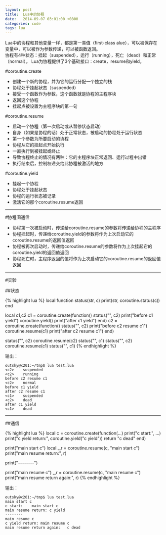 ```yaml
---
layout: post
title:  Lua中的协程
date:   2014-09-07 03:01:00 +0800
categories: code
tags: lua
---
```

Lua中的协程和其他变量一样，都是第一类值（first-class alue），可以被保存在变量中，可以被作为参数传递，可以被函数返回。  
协程有4种状态：挂起（suspended），运行（running），死亡（dead）和正常（normal）。
Lua为协程提供了3个基础接口：create，resume和yield。  

#coroutine.create

- 创建一个新的协程，并为它的运行分配一个独立的栈
- 协程处于挂起状态（suspended）
- 接受一个函数作为参数，这个函数就是协程的主程序块
- 返回这个协程
- 挂起点被设置为主程序块的第一句

#coroutine.resume

- 启动一个协程（第一次启动或从暂停状态启动）
- 自身（如果是协程的话）处于正常状态，被启动的协程处于运行状态
- 第一个参数为所要启动的协程
- 协程从它的挂起点开始执行
- 一直执行到被挂起或终止
- 导致协程终止的情况有两种：它的主程序块正常返回、运行过程中出错
- 执行结束后，控制权递交给此协程被激活的地方

#coroutine.yield

- 挂起一个协程
- 协程处于挂起状态
- 协程的运行状态被记录
- 激活它的那个coroutine.resume返回

----------

#协程间通信

- 协程第一次被启动时，传递给coroutine.resume的参数将传递给协程的主程序
- 协程挂起时，传递给coroutine.yield的参数将作为上次启动它的coroutine.resume的返回值返回
- 协程被再次启动时，传递给coroutine.resume的参数将作为上次挂起它的coroutine.yield的返回值返回
- 协程死亡时，主程序返回的值将作为上次启动它的coroutine.resume的返回值返回

----------

#实验

##状态

{% highlight lua %}
local function status(str, c)
    print(str, coroutine.status(c))
end

local c1,c2
c1 = coroutine.create(function()
    status("<c2>", c2)
    print("before c1 yield")
    coroutine.yield()
    print("after c1 yield")
end)
c2 = coroutine.create(function()
    status("<c2>", c2)
    print("before c2 resume c1")
    coroutine.resume(c1)
    print("after c2 resume c1")
end)

status("<c2>", c2)
coroutine.resume(c2)
status("<c1>", c1)
status("<c2>", c2)
coroutine.resume(c1)
status("<c1>", c1)
{% endhighlight %}

输出：

    outsky@x201:~/tmp$ lua test.lua 
	<c2>	suspended
	<c2>	running
	before c2 resume c1
	<c2>	normal
	before c1 yield
	after c2 resume c1
	<c1>	suspended
	<c2>	dead
	after c1 yield
	<c1>	dead


----------

##通信

{% highlight lua %}
local c = coroutine.create(function(...)
    print("c start:", ...)
    print("c yield return:", coroutine.yield("c yield"))
    return "c dead"
end)

print("main start c")
local _,r = coroutine.resume(c, "main start c")
print("main resume return:", r)

print("--------")

print("main resume c")
_,r = coroutine.resume(c, "main resume c")
print("main resume return again:", r)
{% endhighlight %}

输出：

    outsky@x201:~/tmp$ lua test.lua 
    main start c
    c start:	main start c
    main resume return:	c yield
    --------
    main resume c
    c yield return:	main resume c
    main resume return again:	c dead

